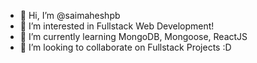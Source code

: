 - 👋 Hi, I’m @saimaheshpb
- 👀 I’m interested in Fullstack Web Development!
- 🌱 I’m currently learning MongoDB, Mongoose, ReactJS
- 💞️ I’m looking to collaborate on Fullstack Projects :D
<!-- - 📫 How to reach me ...-->
<!---
saimaheshpb/saimaheshpb is a ✨ special ✨ repository because its `README.md` (this file) appears on your GitHub profile.
You can click the Preview link to take a look at your changes.
--->
